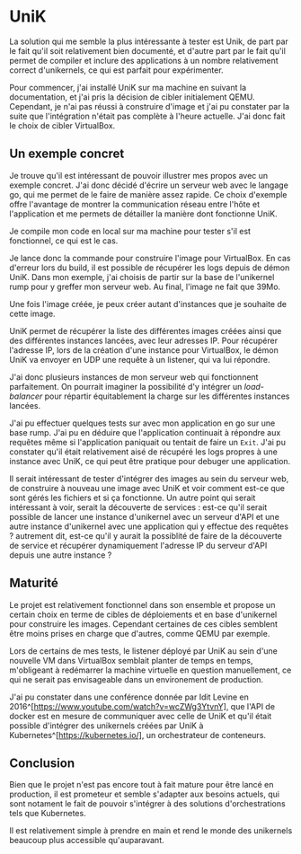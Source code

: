 # UniK

La solution qui me semble la plus intéressante à tester est Unik, de part par le
fait qu'il soit relativement bien documenté, et d'autre part par le fait qu'il
permet de compiler et inclure des applications à un nombre relativement correct
d'unikernels, ce qui est parfait pour expérimenter.

Pour commencer, j'ai installé UniK sur ma machine en suivant la documentation,
et j'ai pris la décision de cibler initialement QEMU. Cependant, je n'ai pas
réussi à construire d'image et j'ai pu constater par la suite que l'intégration
n'était pas complète à l'heure actuelle. J'ai donc fait le choix de cibler
VirtualBox.

## Un exemple concret

Je trouve qu'il est intéressant de pouvoir illustrer mes propos avec un exemple
concret. J'ai donc décidé d'écrire un serveur web avec le langage go, qui me
permet de le faire de manière assez rapide. Ce choix d'exemple offre l'avantage
de montrer la communication réseau entre l'hôte et l'application et me permets
de détailler la manière dont fonctionne UniK.

Je compile mon code en local sur ma machine pour tester s'il est fonctionnel, ce
qui est le cas.

Je lance donc la commande pour construire l'image pour VirtualBox. En cas
d'erreur lors du build, il est possible de récupérer les logs depuis de démon
UniK. Dans mon exemple, j'ai choisis de partir sur la base de l'unikernel rump
pour y greffer mon serveur web. Au final, l'image ne fait que 39Mo.

Une fois l'image créée, je peux créer autant d'instances que je souhaite de
cette image.

UniK permet de récupérer la liste des différentes images créées ainsi que des
différentes instances lancées, avec leur adresses IP. Pour récupérer l'adresse
IP, lors de la création d'une instance pour VirtualBox, le démon UniK va envoyer
en UDP une requête à un listener, qui va lui répondre.

J'ai donc plusieurs instances de mon serveur web qui fonctionnent parfaitement.
On pourrait imaginer la possibilité d'y intégrer un *load-balancer* pour
répartir équitablement la charge sur les différentes instances lancées.

J'ai pu effectuer quelques tests sur avec mon application en go sur une base
rump. J'ai pu en déduire que l'application continuait à répondre aux requêtes
même si l'application paniquait ou tentait de faire un `Exit`. J'ai pu constater
qu'il était relativement aisé de récupéré les logs propres à une instance avec
UniK, ce qui peut être pratique pour debuger une application.

Il serait intéressant de tester d'intégrer des images au sein du serveur web, de
construire à nouveau une image avec UniK et voir comment est-ce que sont gérés
les fichiers et si ça fonctionne. Un autre point qui serait intéressant à voir,
serait la découverte de services : est-ce qu'il serait possible de lancer une
instance d'unikernel avec un serveur d'API et une autre instance d'unikernel
avec une application qui y effectue des requêtes ? autrement dit, est-ce qu'il y
aurait la possiblité de faire de la découverte de service et récupérer
dynamiquement l'adresse IP du serveur d'API depuis une autre instance ?

## Maturité

Le projet est relativement fonctionnel dans son ensemble et propose un certain
choix en terme de cibles de déploiements et en base d'unikernel pour construire
les images. Cependant certaines de ces cibles semblent être moins prises en
charge que d'autres, comme QEMU par exemple.

Lors de certains de mes tests, le listener déployé par UniK au sein d'une
nouvelle VM dans VirtualBox semblait planter de temps en temps, m'obligeant à
redémarrer la machine virtuelle en question manuellement, ce qui ne serait pas
envisageable dans un environement de production.

J'ai pu constater dans une conférence donnée par Idit Levine en
2016^[https://www.youtube.com/watch?v=wcZWg3YtvnY], que l'API de docker est en
mesure de communiquer avec celle de UniK et qu'il était possible d'intégrer des
unikernels créées par UniK à Kubernetes^[https://kubernetes.io/], un
orchestrateur de conteneurs.

## Conclusion

Bien que le projet n'est pas encore tout à fait mature pour être lancé en
production, il est prometeur et semble s'adapter aux besoins actuels, qui sont
notament le fait de pouvoir s'intégrer à des solutions d'orchestrations tels que
Kubernetes.

Il est relativement simple à prendre en main et rend le monde des unikernels
beaucoup plus accessible qu'auparavant.
